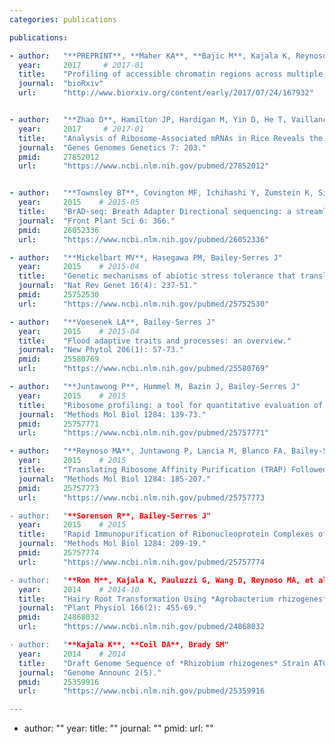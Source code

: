 ```yaml
---
categories: publications

publications:

- author:   "**PREPRINT**, **Maher KA**, **Bajic M**, Kajala K, Reynoso M, Pauluzzi G, West DA, Zumstein K, Woodhouse M, Bubb K, Dorrity M, Queitsch C, Bailey-Serres J, Sinha N, Brady SM, Deal RB"
  year:     2017     # 2017-01
  title:    "Profiling of accessible chromatin regions across multiple plant species and cell types reveals common gene regulatory principles and new control modules"
  journal:  "bioRxiv"
  url:      "http://www.biorxiv.org/content/early/2017/07/24/167932"


- author:   "**Zhao D**, Hamilton JP, Hardigan M, Yin D, He T, Vaillancourt B, Reynoso M, Pauluzzi G, Funkhouser S, Cui Y, Bailey-Serres J, Jiang J, Buell CR, Jiang N"
  year:     2017     # 2017-01
  title:    "Analysis of Ribosome-Associated mRNAs in Rice Reveals the Importance of Transcript Size and GC Content in Translation"
  journal:  "Genes Genomes Genetics 7: 203."
  pmid:     27852012
  url:      "https://www.ncbi.nlm.nih.gov/pubmed/27852012"


- author:   "**Townsley BT**, Covington MF, Ichihashi Y, Zumstein K, Sinha NR"
  year:     2015    # 2015-05
  title:    "BrAD-seq: Breath Adapter Directional sequencing: a streamlined, ultra-simple and fast library preparation protocol for strand specific mRNA library construction."
  journal:  "Front Plant Sci 6: 366."
  pmid:     26052336
  url:      "https://www.ncbi.nlm.nih.gov/pubmed/26052336"

- author:   "**Mickelbart MV**, Hasegawa PM, Bailey-Serres J"
  year:     2015    # 2015-04
  title:    "Genetic mechanisms of abiotic stress tolerance that translate to crop yield stability."
  journal:  "Nat Rev Genet 16(4): 237-51."
  pmid:     25752530
  url:      "https://www.ncbi.nlm.nih.gov/pubmed/25752530"

- author:   "**Voesenek LA**, Bailey-Serres J"
  year:     2015    # 2015-04
  title:    "Flood adaptive traits and processes: an overview."
  journal:  "New Phytol 206(1): 57-73."
  pmid:     25580769
  url:      "https://www.ncbi.nlm.nih.gov/pubmed/25580769"

- author:   "**Juntawong P**, Hummel M, Bazin J, Bailey-Serres J"
  year:     2015    # 2015
  title:    "Ribosome profiling: a tool for quantitative evaluation of dynamics in mRNA translatio."
  journal:  "Methods Mol Biol 1284: 139-73."
  pmid:     25757771
  url:      "https://www.ncbi.nlm.nih.gov/pubmed/25757771"

- author:   "**Reynoso MA**, Juntawong P, Lancia M, Blanco FA, Bailey-Serres J, et al"
  year:     2015    # 2015
  title:    "Translating Ribosome Affinity Purification (TRAP) Followed by RNA Sequencing Technology (TRAP-SEQ) for Quantitative Assessment of Plant Translatomes."
  journal:  "Methods Mol Biol 1284: 185-207."
  pmid:     25757773
  url:      "https://www.ncbi.nlm.nih.gov/pubmed/25757773

- author:   "**Sorenson R**, Bailey-Serres J"
  year:     2015    # 2015
  title:    "Rapid Immunopurification of Ribonucleoprotein Complexes of Plants."
  journal:  "Methods Mol Biol 1284: 209-19."
  pmid:     25757774
  url:      "https://www.ncbi.nlm.nih.gov/pubmed/25757774

- author:   "**Ron M**, Kajala K, Pauluzzi G, Wang D, Reynoso MA, et al."
  year:     2014    # 2014-10
  title:    "Hairy Root Transformation Using *Agrobacterium rhizogenes* as a Tool for Exploring Cell Type-Specific Gene Expression and Function Using Tomato as a Model."
  journal:  "Plant Physiol 166(2): 455-69."
  pmid:     24868032
  url:      "https://www.ncbi.nlm.nih.gov/pubmed/24868032

- author:   "**Kajala K**, **Coil DA**, Brady SM"
  year:     2014    # 2014
  title:    "Draft Genome Sequence of *Rhizobium rhizogenes* Strain ATCC 15834."
  journal:  "Genome Announc 2(5)."
  pmid:     25359916
  url:      "https://www.ncbi.nlm.nih.gov/pubmed/25359916

---
```


- author:   ""
  year:
  title:    ""
  journal:  ""
  pmid:
  url: ""
